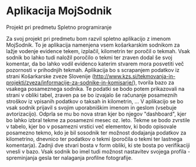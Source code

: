 # Aplikacija MojSodnik
Projekt pri predmetu Spletno programiranje

Za svoj projekt pri predmetu bom razvil spletno aplikacijo z imenom MojSodnik. To je aplikacija namenjena vsem košarkarskim sodnikom za lažje vodenje evidence tekem, izplačil, kilometrin ter poročil o tekmah. Vsak sodnik bo lahko tudi naložil poročilo o tekmi ter zraven dodal še svoj komentar, da bo lahko vodil evidenco katerim stvarem mora posvetiti več pozornosti v prihodnjih tekmah.
Aplikacija bo s scrapanjem podatkov iz strani Košarkarske zveze Slovenije (http://www.kzs.si/tekmovanja-in-projekti/zveza/informacije-za-sodnike-in-komisarje/), tvorila bazo za vsakega posameznega sodnika. Te podatki se bodo potem prikazovali na strani v obliki tabel, zraven pa se bo izvajalo še računanje posameznih stroškov iz vpisanih podatkov o taksah in kilometrin, ...
V aplikacijo se bo vsak sodnik prijavil s svojim uporabniškim imenom in geslom (vsebuje avtorizacijo). Odprla se mu bo nova stran kjer bo njegov "dashboard", kjer bo lahko izbral tekme za posamezni mesec oz. leto.
Tekme se bodo zvrstile v tabelo, kjer bo v posamezni vrstici več elementov, ki bodo opisovale posamezno tekmo, kdo je bil sosodnik ter možnost dodajanja podatkov za kilometrino, dnevnico ter podatkov o tekmi (poročila o tekmi ter lastnega komentarja). Zadnji dve stvari bosta v form obliki, ki ste bosta po verifikaciji vnesli v bazo.
Vsak sodnik bo imel tudi možnost nastavitev svojega profila - spreminjanja gesla ter nalaganja profilne fotografije.
